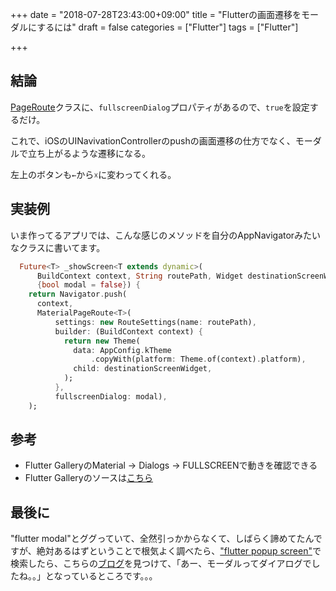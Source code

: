 +++
date = "2018-07-28T23:43:00+09:00"
title = "Flutterの画面遷移をモーダルにするには"
draft = false
categories = ["Flutter"]
tags = ["Flutter"]

+++

## 結論

[PageRoute](https://docs.flutter.io/flutter/widgets/PageRoute-class.html)クラスに、`fullscreenDialog`プロパティがあるので、`true`を設定するだけ。


これで、iOSのUINavivationControllerのpushの画面遷移の仕方でなく、モーダルで立ち上がるような遷移になる。

左上のボタンも`←`から`☓`に変わってくれる。

## 実装例

いま作ってるアプリでは、こんな感じのメソッドを自分のAppNavigatorみたいなクラスに書いてます。

```dart
  Future<T> _showScreen<T extends dynamic>(
      BuildContext context, String routePath, Widget destinationScreenWidget,
      {bool modal = false}) {
    return Navigator.push(
      context,
      MaterialPageRoute<T>(
          settings: new RouteSettings(name: routePath),
          builder: (BuildContext context) {
            return new Theme(
              data: AppConfig.kTheme
                  .copyWith(platform: Theme.of(context).platform),
              child: destinationScreenWidget,
            );
          },
          fullscreenDialog: modal),
    );
```

## 参考

- Flutter GalleryのMaterial -> Dialogs -> FULLSCREENで動きを確認できる
- Flutter Galleryのソースは[こちら](https://github.com/flutter/flutter/blob/master/examples/flutter_gallery/lib/demo/material/dialog_demo.dart#L196)

## 最後に

"flutter modal"とググっていて、全然引っかからなくて、しばらく諦めてたんですが、絶対あるはずということで根気よく調べたら、["flutter popup screen"](https://www.google.co.jp/search?q=flutter+popup+screen&oq=flutter+popup+screen&aqs=chrome..69i57.9311j1j7&sourceid=chrome&ie=UTF-8)で検索したら、こちらの[ブログ](https://marcinszalek.pl/flutter/flutter-fullscreendialog-tutorial-weighttracker-ii/)を見つけて、「あー、モーダルってダイアログでしたね。。」となっているところです。。。